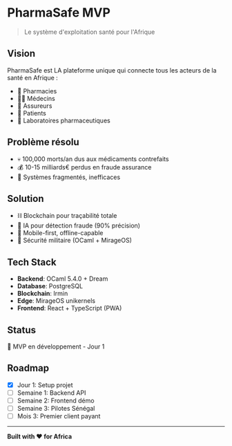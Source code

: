 # PharmaSafe MVP

> Le système d'exploitation santé pour l'Afrique

## Vision

PharmaSafe est LA plateforme unique qui connecte tous les acteurs de la santé en Afrique :
- 🏥 Pharmacies
- 👨‍⚕️ Médecins  
- 🏢 Assureurs
- 👥 Patients
- 💊 Laboratoires pharmaceutiques

## Problème résolu

- 💀 100,000 morts/an dus aux médicaments contrefaits
- 💰 10-15 milliards€ perdus en fraude assurance
- 🔀 Systèmes fragmentés, inefficaces

## Solution

- ⛓️ Blockchain pour traçabilité totale
- 🤖 IA pour détection fraude (90% précision)
- 📱 Mobile-first, offline-capable
- 🔐 Sécurité militaire (OCaml + MirageOS)

## Tech Stack

- **Backend**: OCaml 5.4.0 + Dream
- **Database**: PostgreSQL
- **Blockchain**: Irmin
- **Edge**: MirageOS unikernels
- **Frontend**: React + TypeScript (PWA)

## Status

🚧 MVP en développement - Jour 1

## Roadmap

- [x] Jour 1: Setup projet
- [ ] Semaine 1: Backend API
- [ ] Semaine 2: Frontend démo
- [ ] Semaine 3: Pilotes Sénégal
- [ ] Mois 3: Premier client payant

---

**Built with ❤️ for Africa**
